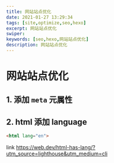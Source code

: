 ```yaml
---
title: 网站站点优化 
date: 2021-01-27 13:29:34
tags: [site,optimize,seo,hexo]
excerpt: 网站站点优化
swiper:
keywords: [seo,hexo,网站站点优化]
description: 网站站点优化
---
```


# 网站站点优化

## 1. 添加 `meta` 元属性

## 2. html 添加 language

```html
<html lang="en">
```

link https://web.dev/html-has-lang/?utm_source=lighthouse&utm_medium=cli
